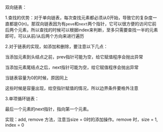 双向链表：

1.查找的优势：对于单向链表，每次查找元素都必须从0开始，导致它的复杂度一直都是O(n)。那双向链表因为有`peve`和`next`两个指针，它可以很方便的访问它前后两个元素，所以查找的时候可以根据index来判断，至多只需要查找一半的元素即可，可以从前/从后两个方向来进行遍历

2.对于链表的实现，如添加和删除，要注意以下几点：

当添加元素到头结点之前，prev指针可能为空，给它赋值程序会抛出异常

当添加元素尾结点之后，next指针可能为空，给它赋值程序会抛出异常

当链表容量为0的时候，原因同上

这些时候是容量出现，给空指针赋值的情况，所以边界条件要格外注意

3.单项循环链表：

最后一个元素的next指针，指向第一个元素。

实现：add, remove 方法，注意当size = 0时的添加操作。remove 时，size = 1, index = 0

